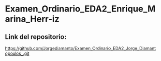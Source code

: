 # Examen_Ordinario_EDA2_Enrique_Marina_Herr-iz

## Link del repositorio:

https://github.com/Jorgediamanto/Examen_Ordinario_EDA2_Jorge_Diamantopoulos_.git
